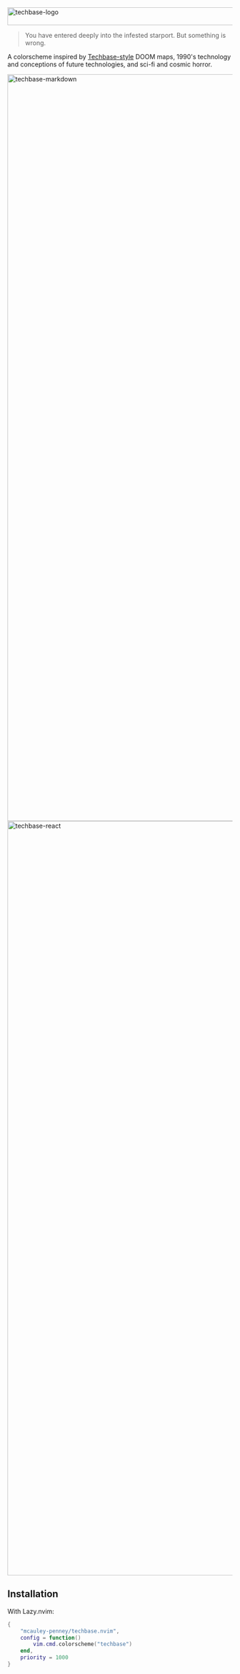 <img width="535" height="40" alt="techbase-logo" src="https://github.com/user-attachments/assets/5d027d2f-e29e-4193-943c-6cc1ffbf3221" />

<br>

> You have entered deeply into the infested starport. But something is wrong.

A colorscheme inspired by [Techbase-style](https://doomwiki.org/wiki/Techbase_map) DOOM maps, 1990's technology and conceptions of future technologies, and sci-fi and cosmic horror.

<img width="2370" height="1673" alt="techbase-markdown" src="https://github.com/user-attachments/assets/98cfec31-039b-4916-a661-8cd5ca451601" />
<img width="2242" height="1690" alt="techbase-react" src="https://github.com/user-attachments/assets/cd31475d-8719-4f48-8e24-8b8dc7cba51e" />

## Installation

With Lazy.nvim:

```lua
{
    "mcauley-penney/techbase.nvim",
    config = function()
        vim.cmd.colorscheme("techbase")
    end,
    priority = 1000
}
```
